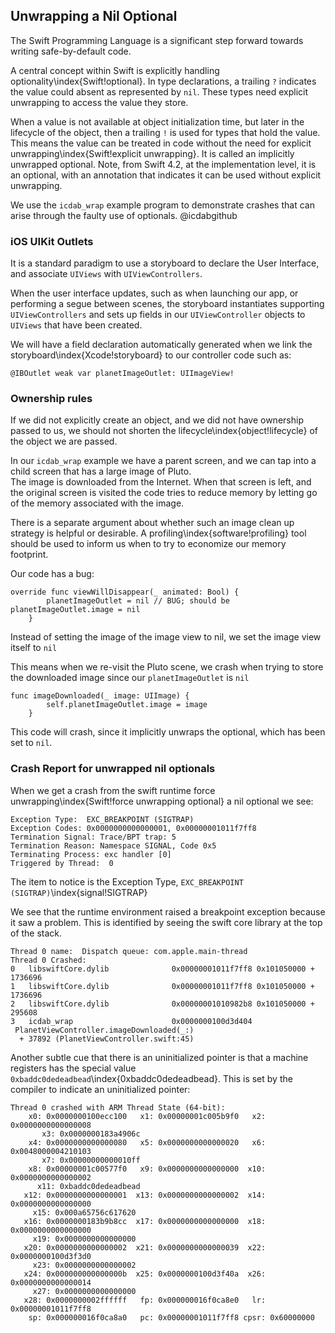 ## Unwrapping a Nil Optional

The Swift Programming Language is a significant step forward towards writing safe-by-default code.

A central concept within Swift is explicitly handling optionality\index{Swift!optional}.  In type declarations, a trailing `?` indicates the value could absent as represented by `nil`.  These types need explicit unwrapping to access the value they store.

When a value is not available at object initialization time, but later in the lifecycle of the object, then a trailing `!` is used for types that hold the value.  This means the value can be treated in code without the need for explicit unwrapping\index{Swift!explicit unwrapping}.  It is called an implicitly unwrapped optional.
Note, from Swift 4.2, at the implementation level, it is an optional, with an annotation that indicates it can be used without explicit unwrapping.

We use the `icdab_wrap` example program to demonstrate crashes that can arise through the faulty use of optionals. @icdabgithub

### iOS UIKit Outlets

It is a standard paradigm to use a storyboard to declare the User Interface, and associate `UIViews` with `UIViewControllers`.

When the user interface updates, such as when launching our app, or performing a segue between scenes, the storyboard instantiates
supporting `UIViewControllers` and sets up fields in our `UIViewController` objects to `UIViews` that have been created.

We will have a field declaration automatically generated when we link the storyboard\index{Xcode!storyboard} to our controller code such as:
```
@IBOutlet weak var planetImageOutlet: UIImageView!
```

### Ownership rules

If we did not explicitly create an object, and we did not have ownership passed to us, we should not shorten the lifecycle\index{object!lifecycle} of the object we are passed.  

In our `icdab_wrap` example we have a parent screen, and we can tap into a child screen that has a large image of Pluto.  
The image is downloaded from the Internet.  When that screen is left, and the original screen is visited the code tries to reduce memory by letting go of the memory associated with the image.

There is a separate argument about whether such an image clean up strategy is helpful or desirable.  A profiling\index{software!profiling} tool should be used to inform us when to try to economize our memory footprint.

Our code has a bug:
```
override func viewWillDisappear(_ animated: Bool) {
        planetImageOutlet = nil // BUG; should be planetImageOutlet.image = nil
    }
```

Instead of setting the image of the image view to nil, we set the image view itself to `nil`

This means when we re-visit the Pluto scene, we crash when trying to store the downloaded image since our `planetImageOutlet` is `nil`

```
func imageDownloaded(_ image: UIImage) {
        self.planetImageOutlet.image = image
    }
```

This code will crash, since it implicitly unwraps the optional, which has been set to `nil`.

### Crash Report for unwrapped nil optionals

When we get a crash from the swift runtime force unwrapping\index{Swift!force unwrapping optional} a nil optional we see:
```
Exception Type:  EXC_BREAKPOINT (SIGTRAP)
Exception Codes: 0x0000000000000001, 0x00000001011f7ff8
Termination Signal: Trace/BPT trap: 5
Termination Reason: Namespace SIGNAL, Code 0x5
Terminating Process: exc handler [0]
Triggered by Thread:  0
```

The item to notice is the Exception Type, `EXC_BREAKPOINT (SIGTRAP)`\index{signal!SIGTRAP}

We see that the runtime environment raised a breakpoint exception because it saw a problem.
This is identified by seeing the swift core library at the top of the stack.

```
Thread 0 name:  Dispatch queue: com.apple.main-thread
Thread 0 Crashed:
0   libswiftCore.dylib            	0x00000001011f7ff8 0x101050000 + 1736696
1   libswiftCore.dylib            	0x00000001011f7ff8 0x101050000 + 1736696
2   libswiftCore.dylib            	0x00000001010982b8 0x101050000 + 295608
3   icdab_wrap                    	0x0000000100d3d404
 PlanetViewController.imageDownloaded(_:)
  + 37892 (PlanetViewController.swift:45)

```

Another subtle cue that there is an uninitialized pointer is that a machine registers has the special value `0xbaddc0dedeadbead`\index{0xbaddc0dedeadbead}.
This is set by the compiler to indicate an uninitialized pointer:

```
Thread 0 crashed with ARM Thread State (64-bit):
    x0: 0x0000000100ecc100   x1: 0x00000001c005b9f0   x2: 0x0000000000000008
       x3: 0x0000000183a4906c
    x4: 0x0000000000000080   x5: 0x0000000000000020   x6: 0x0048000004210103
       x7: 0x00000000000010ff
    x8: 0x00000001c00577f0   x9: 0x0000000000000000  x10: 0x0000000000000002
      x11: 0xbaddc0dedeadbead
   x12: 0x0000000000000001  x13: 0x0000000000000002  x14: 0x0000000000000000
     x15: 0x000a65756c617620
   x16: 0x0000000183b9b8cc  x17: 0x0000000000000000  x18: 0x0000000000000000
     x19: 0x0000000000000000
   x20: 0x0000000000000002  x21: 0x0000000000000039  x22: 0x0000000100d3f3d0
     x23: 0x0000000000000002
   x24: 0x000000000000000b  x25: 0x0000000100d3f40a  x26: 0x0000000000000014
     x27: 0x0000000000000000
   x28: 0x0000000002ffffff   fp: 0x000000016f0ca8e0   lr: 0x00000001011f7ff8
    sp: 0x000000016f0ca8a0   pc: 0x00000001011f7ff8 cpsr: 0x60000000
```
